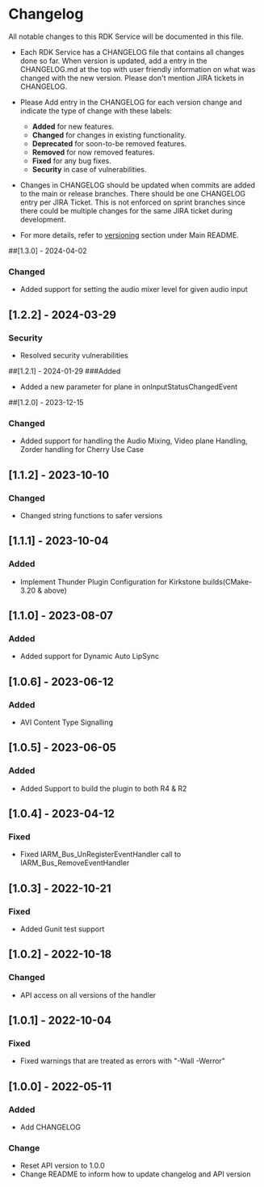 # Changelog

All notable changes to this RDK Service will be documented in this file.

* Each RDK Service has a CHANGELOG file that contains all changes done so far. When version is updated, add a entry in the CHANGELOG.md at the top with user friendly information on what was changed with the new version. Please don't mention JIRA tickets in CHANGELOG. 

* Please Add entry in the CHANGELOG for each version change and indicate the type of change with these labels:
    * **Added** for new features.
    * **Changed** for changes in existing functionality.
    * **Deprecated** for soon-to-be removed features.
    * **Removed** for now removed features.
    * **Fixed** for any bug fixes.
    * **Security** in case of vulnerabilities.

* Changes in CHANGELOG should be updated when commits are added to the main or release branches. There should be one CHANGELOG entry per JIRA Ticket. This is not enforced on sprint branches since there could be multiple changes for the same JIRA ticket during development. 

* For more details, refer to [versioning](https://github.com/rdkcentral/rdkservices#versioning) section under Main README.

##[1.3.0] - 2024-04-02
### Changed
- Added support for setting the audio mixer level for given audio input

## [1.2.2] - 2024-03-29
### Security
- Resolved security vulnerabilities

##[1.2.1] - 2024-01-29
###Added
- Added a new parameter for plane in onInputStatusChangedEvent

##[1.2.0] - 2023-12-15
### Changed
- Added support for handling the Audio Mixing, Video plane Handling, Zorder handling for Cherry Use Case

## [1.1.2] - 2023-10-10
### Changed
- Changed string functions to safer versions

## [1.1.1] - 2023-10-04
### Added
- Implement Thunder Plugin Configuration for Kirkstone builds(CMake-3.20 & above)

## [1.1.0] - 2023-08-07
### Added
- Added support for Dynamic Auto LipSync

## [1.0.6] - 2023-06-12
### Added
- AVI Content Type Signalling

## [1.0.5] - 2023-06-05
### Added 
- Added Support to build the plugin to both R4 & R2

## [1.0.4] - 2023-04-12
### Fixed
- Fixed IARM_Bus_UnRegisterEventHandler  call to IARM_Bus_RemoveEventHandler

## [1.0.3] - 2022-10-21
### Fixed
- Added Gunit test support

## [1.0.2] - 2022-10-18
### Changed
- API access on all versions of the handler

## [1.0.1] - 2022-10-04
### Fixed
- Fixed warnings that are treated as errors with "-Wall -Werror"

## [1.0.0] - 2022-05-11
### Added
- Add CHANGELOG

### Change
- Reset API version to 1.0.0
- Change README to inform how to update changelog and API version
